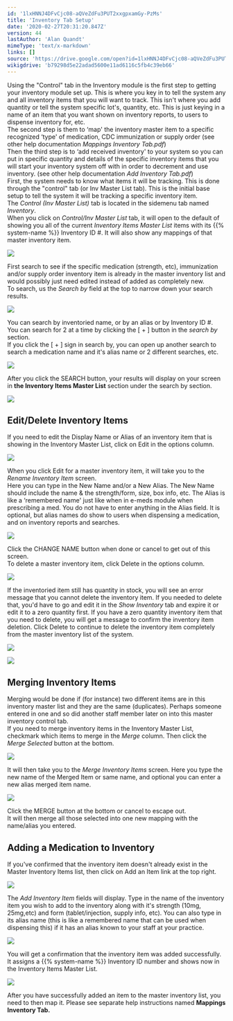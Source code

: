 ```yaml
---
id: '1lxHNNJ4DFvCjc08-aQVeZdFu3PUT2xxgpxamGy-PzMs'
title: 'Inventory Tab Setup'
date: '2020-02-27T20:31:20.847Z'
version: 44
lastAuthor: 'Alan Quandt'
mimeType: 'text/x-markdown'
links: []
source: 'https://drive.google.com/open?id=1lxHNNJ4DFvCjc08-aQVeZdFu3PUT2xxgpxamGy-PzMs'
wikigdrive: 'b79298d5e22adad5600e11ad6116c5fb4c39eb66'
---
```

Using the "Control" tab in the Inventory module is the first step to getting your inventory module set up. This is where you key in to tell the system any and all inventory items that you will want to track. This isn't where you add quantity or tell the system specific lot's, quantity, etc. This is just keying in a name of an item that you want shown on inventory reports, to users to dispense inventory for, etc.  
The second step is them to ‘map' the inventory master item to a specific recognized ‘type' of medication, CDC immunization or supply order (see other help documentation *Mappings Inventory Tab.pdf*)  
Then the third step is to ‘add received inventory' to your system so you can put in specific quantity and details of the specific inventory items that you will start your inventory system off with in order to decrement and use inventory. (see other help documentation *Add Inventory Tab.pdf*)  
First, the system needs to know what items it will be tracking. This is done through the "control" tab (or Inv Master List tab). This is the initial base setup to tell the system it will be tracking a specific inventory item.  
The *Control (Inv Master List)* tab is located in the sidemenu tab named *Inventory*.  
When you click on *Control/Inv Master List* tab, it will open to the default of showing you all of the current *Inventory Items Master List* items with its {{% system-name %}} Inventory ID #. It will also show any mappings of that master inventory item.

![](../inventory-tab-setup.assets/7b512e8c71eca76a8f6395f7238d91ef.png)

First search to see if the specific medication (strength, etc), immunization and/or supply order inventory item is already in the master inventory list and would possibly just need edited instead of added as completely new.  
To search, us the *Search by* field at the top to narrow down your search results.

![](../inventory-tab-setup.assets/0ef22408eaa26acb51c812c98148e857.png)

You can search by inventoried name, or by an alias or by Inventory ID #.  
You can search for 2 at a time by clicking the [ + ] button in the *search by* section.  
If you click the [ + ] sign in search by, you can open up another search to search a medication name and it's alias name or 2 different searches, etc.

![](../inventory-tab-setup.assets/d8ea3dd5be1feb9f2658d00936757c13.png)

After you click the SEARCH button, your results will display on your screen in **the Inventory Items Master List** section under the search by section.

![](../inventory-tab-setup.assets/5621773935984fc6a553543d2e56c480.png)


## Edit/Delete Inventory Items

If you need to edit the Display Name or Alias of an inventory item that is showing in the Inventory Master List, click on Edit in the options column.

![](../inventory-tab-setup.assets/fa5e03c538a1c880a44e8f37959cc35f.png)

When you click Edit for a master inventory item, it will take you to the *Rename Inventory Item* screen.  
Here you can type in the New Name and/or a New Alias. The New Name should include the name & the strength/form, size, box info, etc. The Alias is like a ‘remembered name' just like when in e-meds module when prescribing a med. You do not have to enter anything in the Alias field. It is optional, but alias names do show to users when dispensing a medication, and on inventory reports and searches.

![](../inventory-tab-setup.assets/a223e93feea47f14b33e8aee6bf1f8ac.png)

Click the CHANGE NAME button when done or cancel to get out of this screen.  
To delete a master inventory item, click Delete in the options column.

![](../inventory-tab-setup.assets/1c413c7dc4eff8e6124858acd7c36cae.png)

If the inventoried item still has quantity in stock, you will see an error message that you cannot delete the inventory item. If you needed to delete that, you'd have to go and edit it in the *Show Inventory* tab and expire it or edit it to a zero quantity first. If you have a zero quantity inventory item that you need to delete, you will get a message to confirm the inventory item deletion. Click Delete to continue to delete the inventory item completely from the master inventory list of the system.

![](../inventory-tab-setup.assets/bd2b89142c4e08d4a253e6f766bdd177.png)

 ![](../inventory-tab-setup.assets/90820dc231582162138f03f200ee0d5e.png)


## Merging Inventory Items

Merging would be done if (for instance) two different items are in this inventory master list and they are the same (duplicates). Perhaps someone entered in one and so did another staff member later on into this master inventory control tab.  
If you need to merge inventory items in the Inventory Master List, checkmark which items to merge in the *Merge* column. Then click the *Merge Selected* button at the bottom.

![](../inventory-tab-setup.assets/9a2e38c3e85d676c274dc88ce05e616b.png)

It will then take you to the *Merge Inventory Items* screen. Here you type the new name of the Merged Item or same name, and optional you can enter a new alias merged item name.

![](../inventory-tab-setup.assets/270936d00409fc296383797173713aea.png)

Click the MERGE button at the bottom or cancel to escape out.  
It will then merge all those selected into one new mapping with the name/alias you entered.

## Adding a Medication to Inventory

If you've confirmed that the inventory item doesn't already exist in the Master Inventory Items list, then click on Add an Item link at the top right.

![](../inventory-tab-setup.assets/b0b5601b7d5983207f069990ce675b15.png)

The *Add Inventory Item* fields will display. Type in the name of the inventory item you wish to add to the inventory along with it's strength (10mg, 25mg,etc) and form (tablet/injection, supply info, etc). You can also type in its alias name (this is like a remembered name that can be used when dispensing this) if it has an alias known to your staff at your practice.

![](../inventory-tab-setup.assets/c2f63de3c83e0328babed00db7c0859e.png)

You will get a confirmation that the inventory item was added successfully. It assigns a {{% system-name %}} Inventory ID number and shows now in the Inventory Items Master List.

![](../inventory-tab-setup.assets/9e766c840ed7ed1f2551ba749cf30bef.png)

After you have successfully added an item to the master inventory list, you need to then map it. Please see separate help instructions named **Mappings Inventory Tab.**
